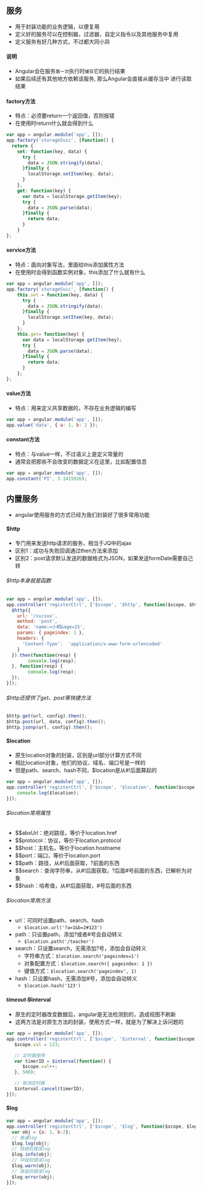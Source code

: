 ## 服务
- 用于封装功能的业务逻辑，以便复用
- 定义好的服务可以在控制器，过滤器，自定义指令以及其他服务中复用
- 定义服务有好几种方式，不过都大同小异

#### 说明
- Angular会在服务`第一次`执行时`缓存`它的执行结果
- 如果后续还有其他地方依赖该服务, 那么Angular会直接从缓存当中	进行读取结果

#### factory方法
- 特点：必须要return一个返回值，否则报错
- 在使用时return什么就会得到什么
```javascript
var app = angular.module('app', []);
app.factory('storageSvic', [function() {
  return {
    set: function(key, data) {
      try {
        data = JSON.stringify(data);
      }finally {
        localStorage.setItem(key, data);
      }
    },
    get: function(key) {
      var data = localStorage.getItem(key);
      try {
      	data = JSON.parse(data);
      }finally {
        return data;
      }
    }
};
```

#### service方法
- 特点：面向对象写法，里面给this添加属性方法
- 在使用时会得到函数实例对象，this添加了什么就有什么
```javascript
var app = angular.module('app', []);
app.factory('storageSvic', [function() {
    this.set = function(key, data) {
	  try {
	    data = JSON.stringify(data);
	  }finally {
	    localStorage.setItem(key, data);
	  }
	};
    this.get= function(key) {
      var data = localStorage.getItem(key);
      try {
      	data = JSON.parse(data);
      }finally {
        return data;
      }
    };
};
```

#### value方法
- 特点：用来定义共享数据的，不存在业务逻辑的编写
```javascript
var app = angular.module('app', []);
app.value('data', { a: 1, b: 2 });
```

#### constant方法
- 特点：与value一样，不过语义上是定义常量的
- 通常会把那些不会改变的数据定义在这里，比如配置信息
```javascript
var app = angular.module('app', []);
app.constant('PI', 3.1415926);
```

## 内置服务
- angular使用服务的方式已经为我们封装好了很多常用功能

#### $http
- 专门用来发送http请求的服务，相当于JQ中的ajax
- 区别1：成功与失败回调通过then方法来添加
- 区别2：post请求默认发送的数据格式为JSON，如果发送formDate需要自己转

###### $http本身就是函数
```javascript
var app = angular.module('app', []);
app.controller('registerCtrl', ['$scope', '$http', function($scope, $http) {
  $http({
    url: '/xx/xxx',
    method: 'post',
    data: 'name:=小明&age=15',
    params: { pageindex: 1 },
    headers: {
      'Content-Type':  'application/x-www-form-urlencoded'
    }
  }).then(function(resp) {
		console.log(resp);
  }, function(resp) {
		console.log(resp);
  });
}]);
```

###### $http还提供了get、post等快捷方法
```javascript
$http.get(url, config).then();
$http.post(url, data, config).then();
$http.jsonp(url, config).then();
```

#### $location
- 原生location对象的封装，区别是url部分计算方式不同
- 相比location对象，他们的协议、域名、端口号是一样的
- 但是path、search、hash不同，$location是从#!后面算起的
```javascript
var app = angular.module('app', []);
app.controller('registerCtrl', ['$scope', '$location', function($scope, $location) {
	console.log($location);
}]);
```

###### $location常用属性
- $$absUrl：绝对路径，等价于location.href
- $$protocol：协议，等价于location.protocol
- $$host：主机名，等价于location.hostname
- $$port：端口，等价于location.port
- $$path：路径，从#!后面获取，?前面的东西
- $$search：查询字符串，从#!后面获取，?后面#号前面的东西，已解析为对象
- $$hash：哈希值，从#!后面获取，#号后面的东西

###### $location常用方法
- url：可同时设置path、search、hash
    + `$location.url('?a=1&b=2#123')`
- path：只设置path，添加?或者#号会自动转义
    + `$location.path('/teacher')`
- search：只设置search，无需添加?号，添加会自动转义
    + 字符串方式：`$location.search('pageindex=1')`
    + 对象配置方式：`$location.search({ pageindex: 1 })`
    + 键值方式：`$location.search('pageindex', 1)`
- hash：只设置hash，无需添加#号，添加会自动转义
    + `$location.hash('123')`

#### $timeout与$interval
- 原生的定时器改变数据后，angular是无法检测到的，造成视图不刷新
- 这两方法是对原生方法的封装，使用方式一样，就是为了解决上诉问题的
```javascript
var app = angular.module('app', []);
app.controller('registerCtrl', ['$scope', '$interval', function($scope, $interval) {
   $scope.val = 123;

   // 定时器使用
   var timerID = $interval(function() {
      $scope.val++;
   }, 500);

   // 取消定时器
   $interval.cancel(timerID);
}]);
```

#### $log
```javascript
var app = angular.module('app', []);
app.controller('registerCtrl', ['$scope', '$log', function($scope, $log) {
  var obj = {a: 1, b:2};
  // 普通log
  $log.log(obj);
  // 低级别错误log
  $log.info(obj);
  // 中级别错误log
  $log.warn(obj);
  // 高级别错误log
  $log.error(obj);
}]);
```
